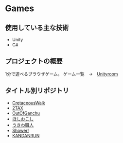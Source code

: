 # Games

## 使用している主な技術
- Unity
- C#

## プロジェクトの概要
1分で遊べるブラウザゲーム。
ゲーム一覧　→　[Unityroom](https://unityroom.com/users/gb07akzwfdi92unmhlt8)

## タイトル別リポジトリ
- [CretaceousWalk](https://github.com/chiki-chiki/CretaceousWalk)
- [2TAX](https://github.com/chiki-chiki/unity1week_2)
- [OutOfGanchu](https://github.com/chiki-chiki/OutOfGanchu)
- [ほしおこし](https://github.com/chiki-chiki/HoshiOkoshi)
- [うきわ職人](https://github.com/chiki-chiki/UkiwaShokunin)
- [Shower!](https://github.com/chiki-chiki/Shower)
- [KANDANRUN](https://github.com/Rasshiine/KanDanRun)
